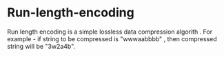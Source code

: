 # Run-length-encoding
Run length encoding is a simple lossless data compression algorith . For example - if string to be compressed is "wwwaabbbb" , then compressed string will be "3w2a4b".
